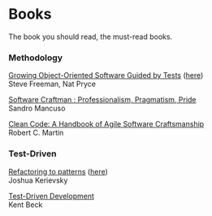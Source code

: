 # Books

The book you should read, the must-read books.


### Methodology

[Growing Object-Oriented Software Guided by Tests](https://www.amazon.fr/Growing-Object-Oriented-Software-Guided-Tests/dp/0321503627) 
([here](http://www.cs.umss.edu.bo/doc/material/mat_gral_137/Addison.Wesley.Growing.Object.Oriented.Software.Guided.by.Tests.Oct.2009%20(1).pdf))  
Steve Freeman, Nat Pryce  


[Software Craftman : Professionalism, Pragmatism, Pride](https://www.amazon.fr/Software-Craftsman-Professionalism-Pragmatism-Pride/dp/0134052501/ref=pd_sim_14_2?_encoding=UTF8&psc=1&refRID=PG1KHX892MB7A8BSS5VD)  
Sandro Mancuso  

[Clean Code: A Handbook of Agile Software Craftsmanship](https://www.amazon.fr/Clean-Code-Handbook-Software-Craftsmanship/dp/0132350882/ref=pd_sim_14_1?_encoding=UTF8&psc=1&refRID=PG1KHX892MB7A8BSS5VD)  
Robert C. Martin  

  
### Test-Driven

[Refactoring to patterns](https://www.amazon.fr/Refactoring-Patterns-Joshua-Kerievsky/dp/0321213351) 
([here](http://study.5ecloud.net/CourseData/113012/1548/TeachDataDown/_2Refactoring%20to%20Patterns.pdf))  
Joshua Kerievsky  


[Test-Driven Development](https://www.amazon.fr/Test-Driven-Development-Kent-Beck/dp/0321146530/ref=pd_sim_14_5?_encoding=UTF8&psc=1&refRID=A01N9X4KPA764NJ3KTED)  
Kent Beck




